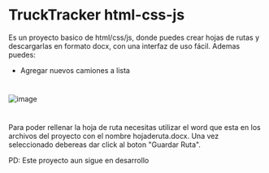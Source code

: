 # TruckTracker html-css-js
 Es un proyecto basico de html/css/js, donde puedes crear hojas de rutas y descargarlas en formato docx, con una interfaz de uso fácil. 
 Ademas puedes:
 - Agregar nuevos camiones a lista
 
 #
 ![image](https://user-images.githubusercontent.com/105947962/236269639-05d72ccd-a024-4835-8bf6-26d5260a89d8.png)

 #
 Para poder rellenar la hoja de ruta necesitas utilizar el word que esta en los archivos del proyecto con el nombre hojaderuta.docx. Una vez seleccionado debereas dar click al boton "Guardar Ruta".
 
 PD: Este proyecto aun sigue en desarrollo
